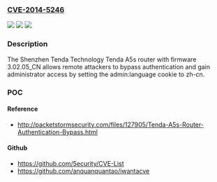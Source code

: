 ### [CVE-2014-5246](https://cve.mitre.org/cgi-bin/cvename.cgi?name=CVE-2014-5246)
![](https://img.shields.io/static/v1?label=Product&message=n%2Fa&color=blue)
![](https://img.shields.io/static/v1?label=Version&message=n%2Fa&color=blue)
![](https://img.shields.io/static/v1?label=Vulnerability&message=n%2Fa&color=brighgreen)

### Description

The Shenzhen Tenda Technology Tenda A5s router with firmware 3.02.05_CN allows remote attackers to bypass authentication and gain administrator access by setting the admin:language cookie to zh-cn.

### POC

#### Reference
- http://packetstormsecurity.com/files/127905/Tenda-A5s-Router-Authentication-Bypass.html

#### Github
- https://github.com/5ecurity/CVE-List
- https://github.com/anquanquantao/iwantacve

